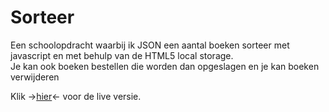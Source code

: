 # Sorteer

Een schoolopdracht waarbij ik JSON een aantal boeken sorteer met javascript en met behulp van de HTML5 local storage.  
Je kan ook boeken bestellen die worden dan opgeslagen en je kan boeken verwijderen

Klik ->[hier]<- voor de live versie.

[hier]: http://

